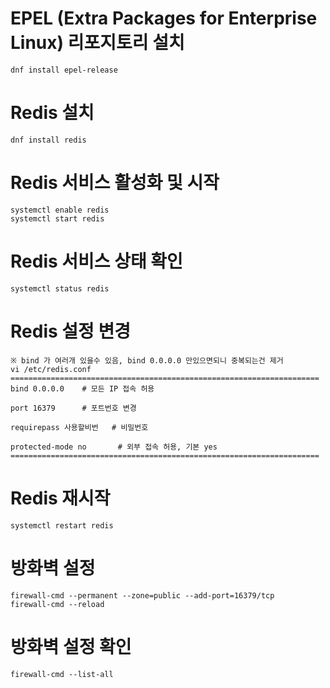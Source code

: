 # EPEL (Extra Packages for Enterprise Linux) 리포지토리 설치
	dnf install epel-release

# Redis 설치
	dnf install redis

# Redis 서비스 활성화 및 시작
	systemctl enable redis
	systemctl start redis

# Redis 서비스 상태 확인
	systemctl status redis

# Redis 설정 변경
	※ bind 가 여러개 있을수 있음, bind 0.0.0.0 만있으면되니 중복되는건 제거
	vi /etc/redis.conf
	=====================================================================
	bind 0.0.0.0	# 모든 IP 접속 허용

	port 16379		# 포트번호 변경

	requirepass 사용할비번	# 비밀번호

	protected-mode no		# 외부 접속 허용, 기본 yes
	=====================================================================




# Redis 재시작
	systemctl restart redis

# 방화벽 설정
	firewall-cmd --permanent --zone=public --add-port=16379/tcp
	firewall-cmd --reload

# 방화벽 설정 확인
	firewall-cmd --list-all